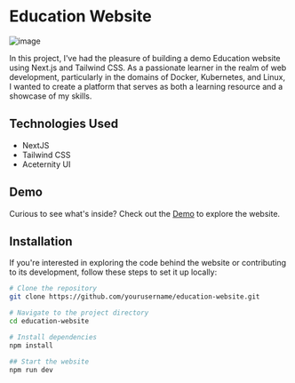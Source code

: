 # Education Website
![image](https://github.com/VarchasvH/education-website-nextjs/assets/100064742/d21d3e7a-b4c0-428a-a99a-9a101127ebe9)

In this project, I've had the pleasure of building a demo Education website using Next.js and Tailwind CSS. As a passionate learner in the realm of web development, particularly in the domains of Docker, Kubernetes, and Linux, I wanted to create a platform that serves as both a learning resource and a showcase of my skills.

## Technologies Used
- NextJS
- Tailwind CSS
- Aceternity UI

## Demo
Curious to see what's inside? Check out the [Demo](https://education-website-nextjs-mu.vercel.app/) to explore the website.

## Installation

If you're interested in exploring the code behind the website or contributing to its development, follow these steps to set it up locally:

```bash
# Clone the repository
git clone https://github.com/yourusername/education-website.git

# Navigate to the project directory
cd education-website

# Install dependencies
npm install

## Start the website
npm run dev
```
